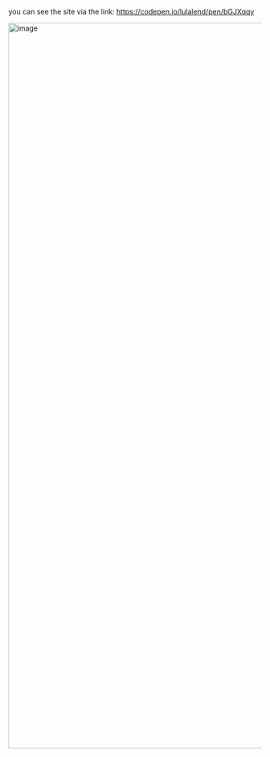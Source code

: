 you can see the site via the link: https://codepen.io/lulalend/pen/bGJXqqy

<img width="1440" alt="image" src="https://github.com/lulalend/slideshow/assets/80539642/3da05561-3d70-44ae-b08e-9bc7990521f3">
